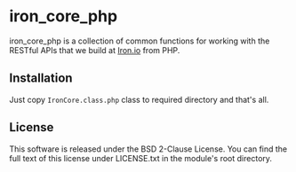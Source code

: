 # iron_core_php

iron_core_php is a collection of common functions for working with the RESTful APIs
that we build at [Iron.io](http://www.iron.io) from PHP.

## Installation

Just copy `IronCore.class.php` class to required directory and that's all.

## License

This software is released under the BSD 2-Clause License. You can find the full text of
this license under LICENSE.txt in the module's root directory.